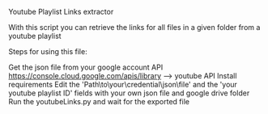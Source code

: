 Youtube Playlist Links extractor

With this script you can retrieve the links for all files in a given folder from a youtube playlist

Steps for using this file:

Get the json file from your google account API https://console.cloud.google.com/apis/library --> youtube API
Install requirements
Edit the 'Path\to\your\credential\json\file' and the 'your youtube playlist ID' fields with your own json file and google drive folder
Run the youtubeLinks.py and wait for the exported file
